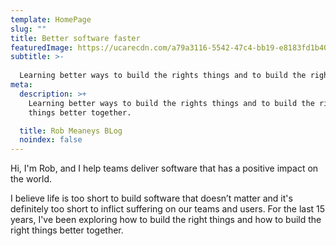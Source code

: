 ```yaml
---
template: HomePage
slug: ""
title: Better software faster
featuredImage: https://ucarecdn.com/a79a3116-5542-47c4-bb19-e8183fd1b401/
subtitle: >-
  
  Learning better ways to build the rights things and to build the right things better together.
meta:
  description: >+
    Learning better ways to build the rights things and to build the right
    things better together.

  title: Rob Meaneys BLog
  noindex: false
---
```

Hi, I'm Rob, and I help teams deliver software that has a positive impact on the world. 

I believe life is too short to build software that doesn’t matter and it's definitely too short to inflict suffering on our teams and users. For the last 15 years, I've been exploring how to build the right things and how to build the right things better together.